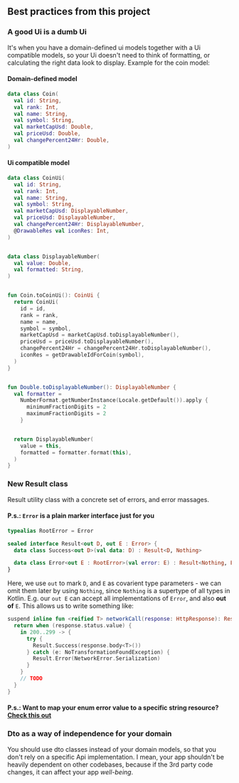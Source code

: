 ## Best practices from this project

### A good Ui is a dumb Ui
It's when you have a domain-defined ui models together with a Ui compatible models, so your Ui doesn't need to think of
formatting, or calculating the right data look to display. Example for the coin model:

#### Domain-defined model
```kotlin
data class Coin(
  val id: String,
  val rank: Int,
  val name: String,
  val symbol: String,
  val marketCapUsd: Double,
  val priceUsd: Double,
  val changePercent24Hr: Double,
)
```

#### Ui compatible model
```kotlin
data class CoinUi(
  val id: String,
  val rank: Int,
  val name: String,
  val symbol: String,
  val marketCapUsd: DisplayableNumber,
  val priceUsd: DisplayableNumber,
  val changePercent24Hr: DisplayableNumber,
  @DrawableRes val iconRes: Int,
)


data class DisplayableNumber(
  val value: Double,
  val formatted: String,
)


fun Coin.toCoinUi(): CoinUi {
  return CoinUi(
    id = id,
    rank = rank,
    name = name,
    symbol = symbol,
    marketCapUsd = marketCapUsd.toDisplayableNumber(),
    priceUsd = priceUsd.toDisplayableNumber(),
    changePercent24Hr = changePercent24Hr.toDisplayableNumber(),
    iconRes = getDrawableIdForCoin(symbol),
  )
}


fun Double.toDisplayableNumber(): DisplayableNumber {
  val formatter =
    NumberFormat.getNumberInstance(Locale.getDefault()).apply {
      minimumFractionDigits = 2
      maximumFractionDigits = 2
    }


  return DisplayableNumber(
    value = this,
    formatted = formatter.format(this),
  )
}
```

### New Result class
Result utility class with a concrete set of errors, and error massages.

#### P.s.: `Error` is a plain marker interface just for you
```kotlin
typealias RootError = Error

sealed interface Result<out D, out E : Error> {
  data class Success<out D>(val data: D) : Result<D, Nothing>

  data class Error<out E : RootError>(val error: E) : Result<Nothing, E>
}
```

Here, we use `out` to mark `D`, and `E` as covarient type parameters - we can omit them later by using
`Nothing`, since `Nothing` is a supertype of all types in Kotlin. E.g. our `out E` can accept all 
implementations of `Error`, and also **out of** `E`. This allows us to write something like:

```kotlin
suspend inline fun <reified T> networkCall(response: HttpResponse): Result<T, NetworkError> {
  return when (response.status.value) {
    in 200..299 -> {
      try {
        Result.Success(response.body<T>())
      } catch (e: NoTransformationFoundException) {
        Result.Error(NetworkError.Serialization)
      }
    }
    // TODO
  }
}
```

#### P.s.: Want to map your enum error value to a specific string resource? [Check this out][string-resource-wo-context]

### Dto as a way of independence for your domain
You should use dto classes instead of your domain models, so that you don't rely on a specific Api implementation. I mean, your
app shouldn't be heavily dependent on other codebases, because if the 3rd party code changes, it can affect your app *well-being*.


[string-resource-wo-context]: https://youtu.be/mB1Lej0aDus?si=yzYd-7Ndp3Jjy-Ie
